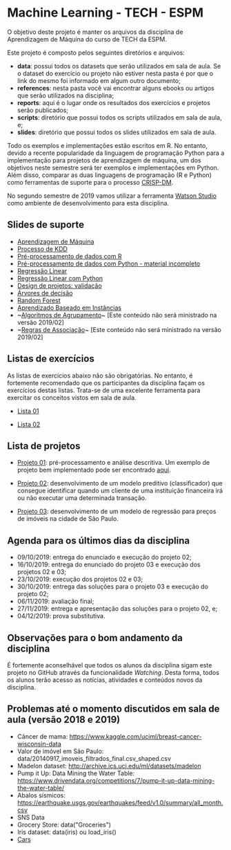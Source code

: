 # Machine Learning - TECH - ESPM

O objetivo deste projeto é manter os arquivos da disciplina de 
Aprendizagem de Máquina do curso de TECH da ESPM. 

Este projeto é composto pelos seguintes diretórios e arquivos: 

* **data**: possui todos os datasets que serão utilizados em sala de aula. Se o 
dataset do exercício ou projeto não estiver nesta pasta é por que o link do mesmo
foi informado em algum outro documento;
* **references**: nesta pasta você vai encontrar alguns ebooks 
ou artigos que serão utilizados na disciplina;
* **reports**: aqui é o lugar onde os resultados dos exercícios e projetos serão publicados;
* **scripts**: diretório que possui todos os scripts utilizados em sala de aula, e;
* **slides**: diretório que possui todos os slides utilizados em sala de aula.

Todo os exemplos e implementações estão escritos em R. No entanto, devido a recente popularidade
da linguagem de programação Python para a implementação para projetos de aprendizagem de máquina,
um dos objetivos neste semestre será ter exemplos e implementações em Python. Além disso, comparar
as duas linguagens de programação (R e Python) como ferramentas de suporte para o processo 
[CRISP-DM](https://en.wikipedia.org/wiki/Cross-industry_standard_process_for_data_mining).

No segundo semestre de 2019 vamos utilizar a ferramenta [Watson Studio](https://github.com/fbarth/ml-espm/blob/master/WatsonStudio.md) como ambiente de desenvolvimento para esta disciplina.

## Slides de suporte

* [Aprendizagem de Máquina](slides/Aula01-aprendizagemMaquina/aIntroducao.pdf)
* [Processo de KDD](slides/Aula02-processo-kdd/bigDataCienciaDadosKDD.pdf)
* [Pré-processamento de dados com R](slides/Aula03-processamentoDadosR/analiseExploratoria_v2.pdf)
* [Pré-processamento de dados com Python - material incompleto](slides/Aula03-processamentoDadosPython/analiseExploratoria_python.pdf)
* [Regressão Linear](slides/Aula04-regressao/regressao.pdf)
* [Regressão Linear com Python](slides/Aula04-regressao/regressao_py.pdf)
* [Design de projetos: validação](slides/Aula03-design/projetoEvalidacao.pdf)
* [Árvores de decisão](slides/Aula05-arvoresDecisao/arvoresDecisao.pdf)
* [Random Forest](slides/Aula05-randomForest/randomForest.pdf)
* [Aprendizado Baseado em Instâncias](slides/Aula06-aprendizadoBaseadoInstancias/aprendizadoBaseadoInstancias.pdf)
* ~[Algoritmos de Agrupamento](slides/Aula07-agrupamento/agrupamento.pdf)~ [Este conteúdo não será ministrado na versão 2019/02]
* ~[Regras de Associação](slides/Aula08-regrasAssociacao/regrasAssociacao.pdf)~ [Este conteúdo não será ministrado na versão 2019/02]

## Listas de exercícios

As listas de exercícios abaixo não são obrigatórias. No entanto, é fortemente recomendado 
que os participantes da disciplina façam os exercícios destas listas. Trata-se de uma excelente
ferramenta para exercitar os conceitos vistos em sala de aula.   

* [Lista 01](https://dataplatform.cloud.ibm.com/analytics/notebooks/v2/763da773-c309-4f99-8cb2-363cda8e39dd/view?access_token=0aef62cca019dde4f1af2b6ee05f1bc9d00741b2c1217e7c2a5c4e2bcc148b83)

* [Lista 02](https://dataplatform.cloud.ibm.com/analytics/notebooks/v2/71e4391f-12f7-4c83-b296-8e71bc78a724/view?access_token=ac671b79eab7a3773710ccc991f561e7009de7c42fcbdebac7dcf7f8205e3503)

## Lista de projetos

* [Projeto 01](https://github.com/fbarth/ml-espm/issues/1): pré-processamento e análise descritiva. Um exemplo de projeto bem implementado pode ser encontrado [aqui](https://hentai-lab.github.io/Machine-Learning/html/Atividade_1.html).

* [Projeto 02](https://github.com/fbarth/ml-espm/blob/master/projects/Project_01_2019.pdf): desenvolvimento de um modelo preditivo (classificador) que consegue identificar quando um cliente de uma instituição financeira irá ou não executar uma determinada transação. 

* [Projeto 03](https://dataplatform.cloud.ibm.com/analytics/notebooks/v2/c751db52-6370-4633-938f-a0410fc07e74/view?access_token=b3d438ad4d46d6e1cbe703c24f7bc1845306282abcfb9fc306d48cb81f2ea6a1): desenvolvimento de um modelo de regressão para preços de imóveis na cidade de São Paulo.

## Agenda para os últimos dias da disciplina

* 09/10/2019: entrega do enunciado e execução do projeto 02;
* 16/10/2019: entrega do enunciado do projeto 03 e execução dos projetos 02 e 03;
* 23/10/2019: execução dos projetos 02 e 03; 
* 30/10/2019: entrega das soluções para o projeto 03 e execução do projeto 02;
* 06/11/2019: avaliação final;
* 27/11/2019: entrega e apresentação das soluções para o projeto 02, e;
* 04/12/2019: prova substitutiva. 

## Observações para o bom andamento da disciplina

É fortemente aconselhável que todos os alunos da disciplina sigam este projeto no GitHub através
da funcionalidade *Watching*. Desta forma, todos os alunos terão acesso as notícias, atividades 
e conteúdos novos da disciplina.

## Problemas até o momento discutidos em sala de aula (versão 2018 e 2019)

* Câncer de mama: https://www.kaggle.com/uciml/breast-cancer-wisconsin-data
* Valor de imóvel em São Paulo: data/20140917_imoveis_filtrados_final.csv_shaped.csv
* Madelon dataset: http://archive.ics.uci.edu/ml/datasets/madelon
* Pump it Up: Data Mining the Water Table: https://www.drivendata.org/competitions/7/pump-it-up-data-mining-the-water-table/
* Abalos sísmicos: https://earthquake.usgs.gov/earthquakes/feed/v1.0/summary/all_month.csv
* SNS Data
* Grocery Store: data("Groceries")
* Iris dataset: data(iris) ou load_iris()
* [Cars](data/cars.csv)
